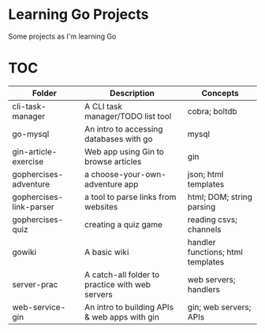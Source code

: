 # Learning Go Projects
Some projects as I'm learning Go

# TOC

| Folder | Description | Concepts |
| --- | ----------- | ---- |
| cli-task-manager | A CLI task manager/TODO list tool | cobra; boltdb |
| go-mysql | An intro to accessing databases with go | mysql |
| gin-article-exercise | Web app using Gin to browse articles | gin |
| gophercises-adventure | a choose-your-own-adventure app | json; html templates |
| gophercises-link-parser | a tool to parse links from websites | html; DOM; string parsing |
| gophercises-quiz | creating a quiz game | reading csvs; channels |
| gowiki | A basic wiki | handler functions; html templates |
| server-prac | A catch-all folder to practice with web servers | web servers; handlers |
| web-service-gin | An intro to building APIs & web apps with gin | gin; web servers; APIs |
